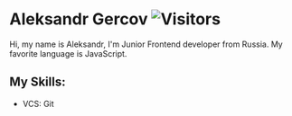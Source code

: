 # Aleksandr Gercov ![Visitors](https://visitor-badge.glitch.me/badge?page_id=Gercov) 

Hi, my name is Aleksandr, I'm Junior Frontend developer from Russia. My favorite language is JavaScript. 

## My Skills: 
 - VCS: Git
<!--
**
![Gercov GitHub Stats](https://github-readme-stats.vercel.app/api?username=Gercov&count_private=true&hide=contribs&show_icons=true&theme=default&layout=compact&bg_color=RED)
![Top Langs](https://github-readme-stats.vercel.app/api/top-langs/?username=Gercov&count_private=false&langs_count=7&layout=compact)
-->
